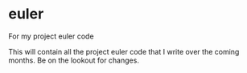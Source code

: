 # euler
For my project euler code

This will contain all the project euler code that I write over the coming months. Be on the lookout for changes.
